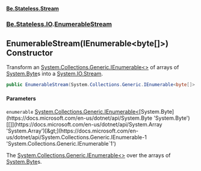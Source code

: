 #### [Be.Stateless.Stream](README.md 'README')
### [Be.Stateless.IO](Be.Stateless.IO.md 'Be.Stateless.IO').[EnumerableStream](EnumerableStream.md 'Be.Stateless.IO.EnumerableStream')

## EnumerableStream(IEnumerable<byte[]>) Constructor

Transform an [System.Collections.Generic.IEnumerable&lt;&gt;](https://docs.microsoft.com/en-us/dotnet/api/System.Collections.Generic.IEnumerable-1 'System.Collections.Generic.IEnumerable`1') of arrays of [System.Byte](https://docs.microsoft.com/en-us/dotnet/api/System.Byte 'System.Byte')s into a [System.IO.Stream](https://docs.microsoft.com/en-us/dotnet/api/System.IO.Stream 'System.IO.Stream').

```csharp
public EnumerableStream(System.Collections.Generic.IEnumerable<byte[]> enumerable);
```
#### Parameters

<a name='Be.Stateless.IO.EnumerableStream.EnumerableStream(System.Collections.Generic.IEnumerable_byte[]_).enumerable'></a>

`enumerable` [System.Collections.Generic.IEnumerable&lt;](https://docs.microsoft.com/en-us/dotnet/api/System.Collections.Generic.IEnumerable-1 'System.Collections.Generic.IEnumerable`1')[System.Byte](https://docs.microsoft.com/en-us/dotnet/api/System.Byte 'System.Byte')[[]](https://docs.microsoft.com/en-us/dotnet/api/System.Array 'System.Array')[&gt;](https://docs.microsoft.com/en-us/dotnet/api/System.Collections.Generic.IEnumerable-1 'System.Collections.Generic.IEnumerable`1')

The [System.Collections.Generic.IEnumerable&lt;&gt;](https://docs.microsoft.com/en-us/dotnet/api/System.Collections.Generic.IEnumerable-1 'System.Collections.Generic.IEnumerable`1') over the arrays of [System.Byte](https://docs.microsoft.com/en-us/dotnet/api/System.Byte 'System.Byte')s.